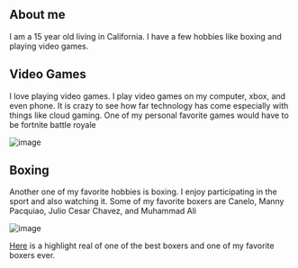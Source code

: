 ## About me
I am a 15 year old living in California. I have a few hobbies like boxing and playing video games.



## Video Games
I love playing video games. I play video games on my computer, xbox, and even phone. It is crazy to see how far technology has come especially with things like cloud gaming. One of my personal favorite games would have to be fortnite battle royale

![image](https://pixabay.com/get/g35d11799e37da19f41ed43f77ef46125d9e1c6a2e88060b65655980e2330efb29a9c958673c33b0a52e18172a7fa95dc_340.jpg)



## Boxing
Another one of my favorite hobbies is boxing. I enjoy participating in the sport and also watching it. Some of my favorite boxers are Canelo, Manny Pacquiao, Julio Cesar Chavez, and Muhammad Ali

![image](https://pixabay.com/get/ga2f371323891a0f9fd29f8d7b34456f0085315b2b01705e9bc306c40993e0c7abddc13b38cb5dbc790b7f47e36fd8827_340.jpg)

[Here](https://www.youtube.com/watch?v=zohLkwVHMwk) is a highlight real of one of the best boxers and one of my favorite boxers ever.

